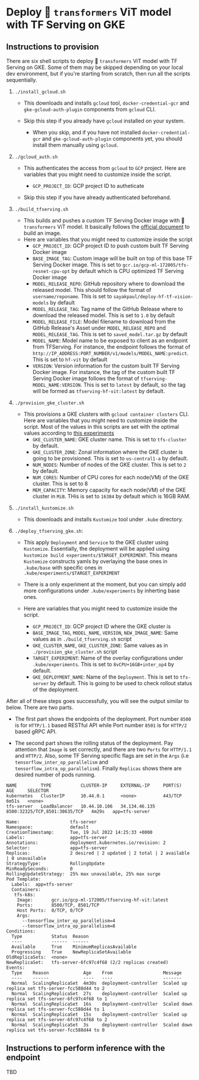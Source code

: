# Deploy 🤗 `transformers` ViT model with TF Serving on GKE

## Instructions to provision

There are six shell scripts to deploy 🤗 `transformers` ViT model with TF Serving on GKE. Some of them may be skipped depending on your local dev environment, but if you're starting from scratch, then run all the scripts sequentially.

1. `./install_gcloud.sh`
    - This downloads and installs `gcloud` tool, `docker-credential-gcr` and `gke-gcloud-auth-plugin` components from `gcloud` CLI. 
  
    - Skip this step if you already have `gcloud` installed on your system. 
      - When you skip, and if you have not installed `docker-credential-gcr` and `gke-gcloud-auth-plugin` components yet, you should install them manually using `gcloud`.

2. `./gcloud_auth.sh`
    - This authenticates the access from `gcloud` to `GCP` project. Here are variables that you might need to customize inside the script.
      - `GCP_PROJECT_ID`: GCP project ID to autheticate

    - Skip this step if you have already authenticated beforehand.

3. `./build_tfserving.sh`
    - This builds and pushes a custom TF Serving Docker image with 🤗 `transformers` ViT model. It basically follows the [official document](https://www.tensorflow.org/tfx/serving/docker) to build an image.
    - Here are variables that you might need to customize inside the script
        - `GCP_PROJECT_ID`: GCP project ID to push custom built TF Serving Docker image
        - `BASE_IMAGE_TAG`: Custom image will be built on top of this base TF Serving Docker image. This is set to `gcr.io/gcp-ml-172005/tfs-resnet-cpu-opt` by default which is CPU optimized TF Serving Docker image
        - `MODEL_RELEASE_REPO`: GitHub repository where to download the released model. This should follow the format of `username/reponame`. This is set to `sayakpaul/deploy-hf-tf-vision-models` by default
        - `MODEL_RELEASE_TAG`: Tag name of the GitHub Release where to download the released model. This is set to `1.0` by default
        - `MODEL_RELEASE_FILE`: Model filename to download from the GitHub Release's Asset under `MODEL_RELEASE_REPO` and `MODEL_RELEASE_TAG`. This is set to `saved_model.tar.gz` by default
        - `MODEL_NAME`: Model name to be exposed to client as an endpoint from TFServing. For instance, the endpoint follows the format of `http://IP_ADDRESS:PORT_NUMBER/v1/models/MODEL_NAME:predict`. This is set to `hf-vit` by default
        - `VERSION`: Version information for the custom built TF Serving Docker image. For instance, the tag of the custom built TF Serving Docker image follows the format of `tfserving-MODEL_NAME:VERSION`. This is set to `latest` by default, so the tag will be formed as `tfserving-hf-vit:latest` by default.

4. `./provision_gke_cluster.sh`
    - This provisions a GKE clusters with `gcloud container clusters` CLI. Here are variables that you might need to customize inside the script. Most of the values in this scripts are set with the optimal values according to [this experiments](https://github.com/deep-diver/ml-deployment-k8s-tfserving)
      - `GKE_CLUSTER_NAME`: GKE cluster name. This is set to `tfs-cluster` by default.
      - `GKE_CLUSTER_ZONE`: Zonal information where the GKE cluster is going to be provisioned. This is set to `us-central1-a` by default.
      - `NUM_NODES`: Number of nodes of the GKE cluster. This is set to `2` by default.
      - `NUM_CORES`: Number of CPU cores for each node(VM) of the GKE cluster. This is set to 8
      - `MEM_CAPACITY`: Memory capacity for each node(VM) of the GKE cluster in `MiB`. THis is set to `16384` by default which is 16GB RAM.

5. `./install_kustomize.sh`
    - This downloads and installs `Kustomize` tool under `.kube` directory.

6. `./deploy_tfserving_gke.sh`: 
    - This apply `Deployment` and `Service` to the GKE cluster using `Kustomize`. Essentially, the deployment will be applied using `kustomize build experiments/$TARGET_EXPERIMENT`. This means `Kustomize` constructs yamls by overlaying the base ones in `.kube/base` with specific ones in `.kube/experiments/$TARGET_EXPERIMENT`

    - There is a only experiment at the moment, but you can simply add more configurations under `.kube/experiments` by inherting base ones.
    
    - Here are variables that you might need to customize inside the script.
      - `GCP_PROJECT_ID`: GCP project ID where the GKE cluster is
      - `BASE_IMAGE_TAG`, `MODEL_NAME`, `VERSION`, `NEW_IMAGE_NAME`: Same values as in `./build_tfserving.sh` script
      - `GKE_CLUSTER_NAME`, `GKE_CLUSTER_ZONE`: Same values as in `./provision_gke_cluster.sh` script
      - `TARGET_EXPERIMENT`: Name of the overlay configurations under `.kube/experiments`. This is set to `8vCPU+16GB+inter_op4` by default.
      - `GKE_DEPLOYMENT_NAME`: Name of the `Deployment`. This is set to `tfs-server` by default. This is going to be used to check rollout status of the deployment. 

After all of these steps goes successfully, you will see the output similar to below. There are two parts. 
- The first part shows the endpoints of the deployment. Port number `8500` is for `HTTP/1.1` based RESTful API while Port number `8501` is for `HTTP/2` based gRPC API. 

- The second part shows the rolling status of the deployment. Pay attention that `Image` is set correctly, and there are two `Ports` for `HTTP/1.1` and `HTTP/2`. Also, some TF Serving specific flags are set in the `Args` (i.e `tensorflow_inter_op_parallelism` and `tensorflow_intra_op_parallelism`). Finally `Replicas` shows there are desired number of pods running. 

```
NAME         TYPE           CLUSTER-IP     EXTERNAL-IP     PORT(S)                         AGE     SELECTOR
kubernetes   ClusterIP      10.44.0.1      <none>          443/TCP                         6m51s   <none>
tfs-server   LoadBalancer   10.44.10.106   34.134.46.135   8500:32325/TCP,8501:30635/TCP   4m29s   app=tfs-server

Name:                   tfs-server
Namespace:              default
CreationTimestamp:      Tue, 19 Jul 2022 14:25:33 +0000
Labels:                 app=tfs-server
Annotations:            deployment.kubernetes.io/revision: 2
Selector:               app=tfs-server
Replicas:               2 desired | 2 updated | 2 total | 2 available | 0 unavailable
StrategyType:           RollingUpdate
MinReadySeconds:        0
RollingUpdateStrategy:  25% max unavailable, 25% max surge
Pod Template:
  Labels:  app=tfs-server
  Containers:
   tfs-k8s:
    Image:       gcr.io/gcp-ml-172005/tfserving-hf-vit:latest
    Ports:       8500/TCP, 8501/TCP
    Host Ports:  0/TCP, 0/TCP
    Args:
      --tensorflow_inter_op_parallelism=4
      --tensorflow_intra_op_parallelism=8
Conditions:
  Type           Status  Reason
  ----           ------  ------
  Available      True    MinimumReplicasAvailable
  Progressing    True    NewReplicaSetAvailable
OldReplicaSets:  <none>
NewReplicaSet:   tfs-server-6fc97c4f68 (2/2 replicas created)
Events:
  Type    Reason             Age    From                   Message
  ----    ------             ----   ----                   -------
  Normal  ScalingReplicaSet  4m30s  deployment-controller  Scaled up replica set tfs-server-fcc588d44 to 2
  Normal  ScalingReplicaSet  27s    deployment-controller  Scaled up replica set tfs-server-6fc97c4f68 to 1
  Normal  ScalingReplicaSet  16s    deployment-controller  Scaled down replica set tfs-server-fcc588d44 to 1
  Normal  ScalingReplicaSet  15s    deployment-controller  Scaled up replica set tfs-server-6fc97c4f68 to 2
  Normal  ScalingReplicaSet  3s     deployment-controller  Scaled down replica set tfs-server-fcc588d44 to 0

```

## Instructions to perform inference with the endpoint

TBD